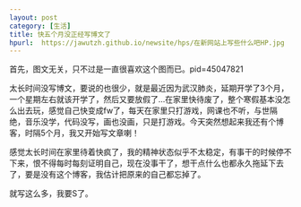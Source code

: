 ```yaml
---
layout: post
category: [生活]
title: 快五个月没正经写博文了
hpurl:  https://jawutzh.github.io/newsite/hps/在新网站上写些什么吧HP.jpg
---
```


首先，图文无关，只不过是一直很喜欢这个图而已。pid=45047821

太长时间没写博文，要说的也很少，就是最近因为武汉肺炎，延期开学了3个月，一个星期左右就该开学了，然后又要放假了...在家里快待废了，整个寒假基本没怎么出去玩，感觉自己快变成fw了，每天在家里只打游戏，网课也不听，与世隔绝，音乐没学，代码没写，画也没画，只是打游戏。今天突然想起来我还有个博客，时隔5个月，我又开始写文章喇！

感觉太长时间在家里待着快疯了，我的精神状态似乎不太稳定，有事干的时候停不下来，恨不得每时每刻证明自己，现在没事干了，想干点什么也都永久拖延下去了，要是没有这个博客，我估计把原来的自己都忘掉了。

就写这么多，我要S了。



